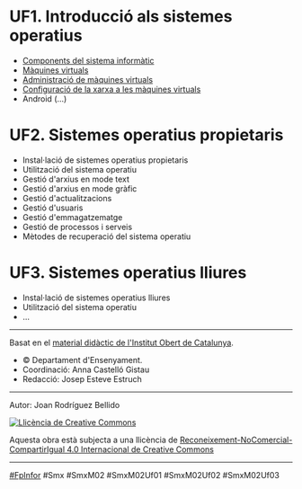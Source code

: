 UF1. Introducció als sistemes operatius
=======================================

* [Components del sistema informàtic](ComponentsDelSistemaInformatic.md)
* [Màquines virtuals](MaquinesVirtuals.md)
* [Administració de màquines virtuals](AdministracioDeMaquinesVirtuals.md)
* [Configuració de la xarxa a les màquines virtuals](XarxaMaquinesVirtuals.md)
* Android (...)

UF2. Sistemes operatius propietaris
=======================================
* Instal·lació de sistemes operatius propietaris
* Utilització del sistema operatiu
* Gestió d'arxius en mode text
* Gestió d'arxius en mode gràfic
* Gestió d'actualitzacions
* Gestió d'usuaris
* Gestió d'emmagatzematge
* Gestió de processos i serveis
* Mètodes de recuperació del sistema operatiu

UF3. Sistemes operatius lliures
=======================================
* Instal·lació de sistemes operatius lliures
* Utilització del sistema operatiu
* ...

---
Basat en el [material didàctic de l'Institut Obert de Catalunya](https://ioc.xtec.cat/materials/FP/Materials/2201_SMX/SMX_2201_M02/web/html/).
* © Departament d'Ensenyament.
* Coordinació: Anna Castelló Gistau
* Redacció: Josep Esteve Estruch


---

Autor: Joan Rodríguez Bellido

<a rel="license" href="http://creativecommons.org/licenses/by-nc-sa/4.0/"><img alt="Llicència de Creative Commons" style="border-width:0" src="https://i.creativecommons.org/l/by-nc-sa/4.0/88x31.png" /></a>

Aquesta obra està subjecta a una llicència de <a rel="license" href="http://creativecommons.org/licenses/by-nc-sa/4.0/">Reconeixement-NoComercial-CompartirIgual 4.0 Internacional de Creative Commons</a>

---

[#FpInfor](https://github.com/ProfesInformatica/FpInfor) #Smx #SmxM02 #SmxM02Uf01 #SmxM02Uf02 #SmxM02Uf03
